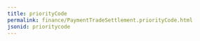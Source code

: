 ```yaml
---
title: priorityCode
permalink: finance/PaymentTradeSettlement.priorityCode.html
jsonid: prioritycode
---
```

